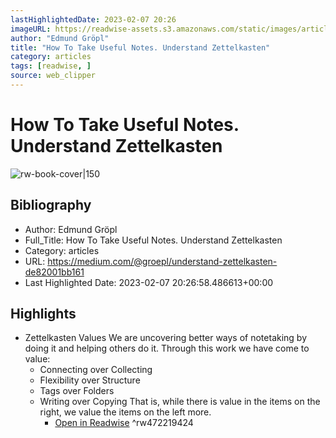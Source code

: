 ```yaml
---
lastHighlightedDate: 2023-02-07 20:26
imageURL: https://readwise-assets.s3.amazonaws.com/static/images/article2.74d541386bbf.png
author: "Edmund Gröpl"
title: "How To Take Useful Notes. Understand Zettelkasten"
category: articles
tags: [readwise, ]
source: web_clipper
---
```

# How To Take Useful Notes. Understand Zettelkasten

![rw-book-cover|150](https://readwise-assets.s3.amazonaws.com/static/images/article2.74d541386bbf.png)

## Bibliography
- Author: Edmund Gröpl
- Full_Title: How To Take Useful Notes. Understand Zettelkasten
- Category: articles
- URL: https://medium.com/@groepl/understand-zettelkasten-de82001bb161
- Last Highlighted Date: 2023-02-07 20:26:58.486613+00:00

## Highlights
- Zettelkasten Values
  We are uncovering better ways of notetaking by doing it and helping others do it. Through this work we have come to value:
  - Connecting over Collecting
  - Flexibility over Structure
  - Tags over Folders
  - Writing over Copying
  That is, while there is value in the items on the right, we value the items on the left more.
    - [Open in Readwise](https://readwise.io/open/472219424)
^rw472219424



